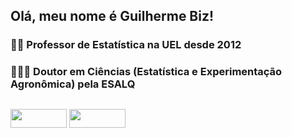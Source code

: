 ## Olá, meu nome é Guilherme Biz!

### 👨‍🏫 Professor de Estatística na UEL desde 2012
### 👨🏼‍🎓 Doutor em Ciências (Estatística e Experimentação Agronômica) pela ESALQ
##

<div>
<a href="http://lattes.cnpq.br/9667686531166686" target="_blank"><img height="30"width="90" src="http://www.uel.br/pessoal/biz/pages/arquivos/lattes.png" target="_blank"></a>
<a href="https://orcid.org/0000-0002-0447-3521" target="_blank"><img height="30"width="90" src="http://www.uel.br/pessoal/biz/pages/arquivos/orcid.png" target="_blank"></a>
</div>

<!--
**bizguilherme/bizguilherme** is a ✨ _special_ ✨ repository because its `README.md` (this file) appears on your GitHub profile.

Here are some ideas to get you started:

- 🔭 I’m currently working on ...
- 🌱 I’m currently learning ...
- 👯 I’m looking to collaborate on ...
- 🤔 I’m looking for help with ...
- 💬 Ask me about ...
- 📫 How to reach me: ...
- 😄 Pronouns: ...
- ⚡ Fun fact: ...
-->
